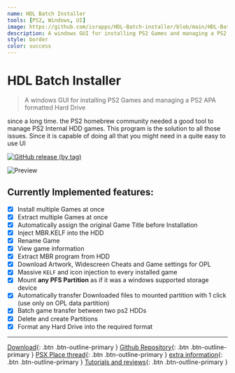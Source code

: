 ```yaml
---
name: HDL Batch Installer
tools: [PS2, Windows, UI]
image: https://github.com/israpps/HDL-Batch-installer/blob/main/HDL-Batch-installer-SRC/gfx/BOOT_SPLASH.png?raw=true
description: A windows GUI for installing PS2 Games and managing a PS2 APA formatted Hard Drive
style: border
color: success
---
```


# HDL Batch Installer
> A windows GUI for installing PS2 Games and managing a PS2 APA formatted Hard Drive

since a long time. the PS2 homebrew community needed a good tool to manage PS2 Internal HDD games. This program is the solution to all those issues. Since it is capable of doing all that you might need in a quite easy to use UI


[![GitHub release (by tag)](https://img.shields.io/github/downloads/israpps/HDL-Batch-installer/Latest/total?label=Downloads%20%5BLatest%5D)](https://github.com/israpps/HDL-Batch-installer/releases)


![Preview](https://www.psx-place.com/attachments/6-png.34185/)

## Currently Implemented features:


- [x] Install multiple Games at once
- [x] Extract multiple Games at once
- [x] Automatically assign the original Game Title before Installation
- [X] Inject MBR.KELF into the HDD
- [x] Rename Game
- [x] View game information
- [x] Extract MBR program from HDD
- [x] Download Artwork, Widescreen Cheats and Game settings for OPL
- [x] Massive `KELF` and icon injection to every installed game
- [x] Mount __any PFS Partition__ as if it was a windows supported storage device
- [x] Automatically transfer Downloaded files to mounted partition with 1 click (use only on OPL data partition) 
- [x] Batch game transfer between two ps2 HDDs
- [x] Delete and create Partitions
- [x] Format any Hard Drive into the required format

***

[Download](https://www.psx-place.com/resources/hdl-batch-installer.1173/download?version=2436){: .btn .btn-outline-primary }
[Github Repository](https://github.com/israpps/HDL-Batch-installer){: .btn .btn-outline-primary }
[PSX Place thread](https://www.psx-place.com/resources/hdl-batch-installer.1173/){: .btn .btn-outline-primary }
[extra information](https://israpps.github.io/HDL-Batch-installer/){: .btn .btn-outline-primary }
[Tutorials and reviews](https://github.com/israpps/HDL-Batch-installer/blob/main/TUTOS%26REVIEWS.md){: .btn .btn-outline-primary }
